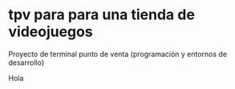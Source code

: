 # tpv para para una tienda de videojuegos
Proyecto de terminal punto de venta (programación y entornos de desarrollo)

Hola
